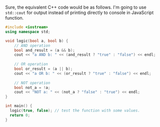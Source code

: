 Sure, the equivalent C++ code would be as follows. I'm going to use `std::cout` for output instead of printing directly to console in JavaScript function.

```cpp
#include <iostream>
using namespace std;

void logic(bool a, bool b) {
    // AND operation
    bool and_result = (a && b);
    cout << "a AND b: " << (and_result ? "true" : "false") << endl;
  
    // OR operation
    bool or_result = (a || b);
    cout << "a OR b: " << (or_result ? "true" : "false") << endl;
  
    // NOT operation
    bool not_a = !a;
    cout << "NOT a: " << (not_a ? "false" : "true") << endl;
}

int main() {
  logic(true, false); // test the function with some values.
  return 0;
}
```

